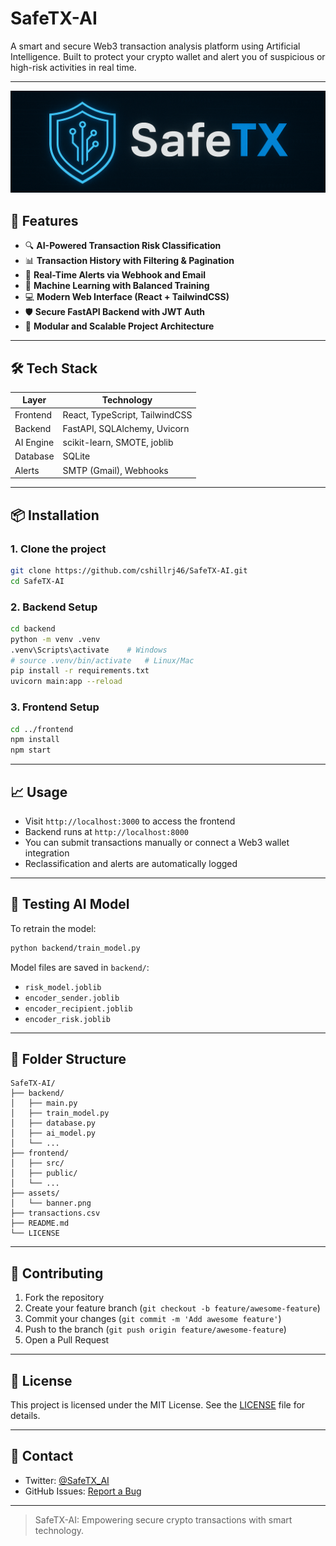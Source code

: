 # SafeTX-AI

A smart and secure Web3 transaction analysis platform using Artificial Intelligence. Built to protect your crypto wallet and alert you of suspicious or high-risk activities in real time.

---

![SafeTX Banner](SafeTX.png)

## 🚀 Features

- 🔍 **AI-Powered Transaction Risk Classification**
- 📊 **Transaction History with Filtering & Pagination**
- 🔔 **Real-Time Alerts via Webhook and Email**
- 🧠 **Machine Learning with Balanced Training**
- 💻 **Modern Web Interface (React + TailwindCSS)**
- 🛡️ **Secure FastAPI Backend with JWT Auth**
- 📁 **Modular and Scalable Project Architecture**

---

## 🛠️ Tech Stack

| Layer        | Technology                    |
|--------------|-------------------------------|
| Frontend     | React, TypeScript, TailwindCSS|
| Backend      | FastAPI, SQLAlchemy, Uvicorn  |
| AI Engine    | scikit-learn, SMOTE, joblib   |
| Database     | SQLite                        |
| Alerts       | SMTP (Gmail), Webhooks        |

---

## 📦 Installation

### 1. Clone the project
```bash
git clone https://github.com/cshillrj46/SafeTX-AI.git
cd SafeTX-AI
```

### 2. Backend Setup
```bash
cd backend
python -m venv .venv
.venv\Scripts\activate    # Windows
# source .venv/bin/activate   # Linux/Mac
pip install -r requirements.txt
uvicorn main:app --reload
```

### 3. Frontend Setup
```bash
cd ../frontend
npm install
npm start
```

---

## 📈 Usage

- Visit `http://localhost:3000` to access the frontend
- Backend runs at `http://localhost:8000`
- You can submit transactions manually or connect a Web3 wallet integration
- Reclassification and alerts are automatically logged

---

## 🧪 Testing AI Model
To retrain the model:
```bash
python backend/train_model.py
```

Model files are saved in `backend/`:
- `risk_model.joblib`
- `encoder_sender.joblib`
- `encoder_recipient.joblib`
- `encoder_risk.joblib`

---

## 🧩 Folder Structure
```
SafeTX-AI/
├── backend/
│   ├── main.py
│   ├── train_model.py
│   ├── database.py
│   ├── ai_model.py
│   └── ...
├── frontend/
│   ├── src/
│   ├── public/
│   └── ...
├── assets/
│   └── banner.png
├── transactions.csv
├── README.md
└── LICENSE
```

---

## 🤝 Contributing

1. Fork the repository
2. Create your feature branch (`git checkout -b feature/awesome-feature`)
3. Commit your changes (`git commit -m 'Add awesome feature'`)
4. Push to the branch (`git push origin feature/awesome-feature`)
5. Open a Pull Request

---

## 📜 License

This project is licensed under the MIT License. See the [LICENSE](LICENSE) file for details.

---

## 💬 Contact

- Twitter: [@SafeTX_AI](https://twitter.com/SafeTX_AI)
- GitHub Issues: [Report a Bug](https://github.com/cshillrj46/SafeTX-AI/issues)

---

> SafeTX-AI: Empowering secure crypto transactions with smart technology.
